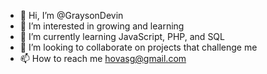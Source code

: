 - 👋 Hi, I’m @GraysonDevin
- 👀 I’m interested in growing and learning
- 🌱 I’m currently learning JavaScript, PHP, and SQL
- 💞️ I’m looking to collaborate on projects that challenge me
- 📫 How to reach me hovasg@gmail.com

<!---
GraysonDevin/GraysonDevin is a ✨ special ✨ repository because its `README.md` (this file) appears on your GitHub profile.
You can click the Preview link to take a look at your changes.
--->

